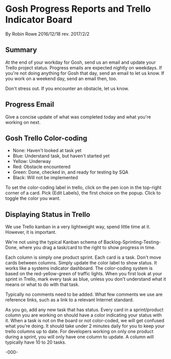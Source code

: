 # Gosh Progress Reports and Trello Indicator Board

By Robin Rowe 2016/12/18 rev. 2017/2/2

## Summary

At the end of your workday for Gosh, send us an email and update your Trello project status. Progress emails are expected nightly on weekdays. If you're not doing anything for Gosh that day, send an email to let us know. If you work on a weekend day, send an email then, too. 

Don't stress out. If you encounter an obstacle, let us know.

## Progress Email

Give a concise update of what was completed today and what you're working on next.

## Gosh Trello Color-coding

- None: Haven't looked at task yet
- Blue: Understand task, but haven't started yet
- Yellow: Underway
- Red: Obstacle encountered
- Green: Done, checked in, and ready for testing by SQA 
- Black: Will not be implemented

To set the color-coding label in trello, click on the pen icon in the top-right corner of a card. Pick {Edit Labels}, the first choice on the popup. Click to toggle the color you want.

## Displaying Status in Trello

We use Trello kanban in a very lightweight way, spend little time at it. However, it is important.

We're not using the typical Kanban schema of Backlog-Sprinting-Testing-Done, where you drag a task/card to the right to show progress in time. 

Each column is simply one product sprint. Each card is a task. Don't move cards between columns. Simply update the color label to show status. It works like a systems indicator dashboard. The color-coding system is based on the red-yellow-green of traffic lights. When you first look at your sprint in Trello, mark every task as blue, unless you don't understand what it means or what to do with that task.

Typically no comments need to be added. What few comments we use are reference links, such as a link to a relevant Internet standard. 

As you go, add any new task that has status. Every card in a sprint/product column you are working on should have a color indicating your status with it. When a task is not on the board or not color-coded, we will get confused what you're doing. It should take under 2 minutes daily for you to keep your trello columns up to date. For developers working on only one product during a sprint, you will only have one column to update. A column will typically have 10 to 20 tasks.

-000-
